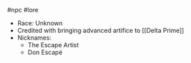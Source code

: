 #npc #lore 
- Race: Unknown
- Credited with bringing advanced artifice to [[Delta Prime]]
- Nicknames:
  - The Escape Artist
  - Don Escapé
